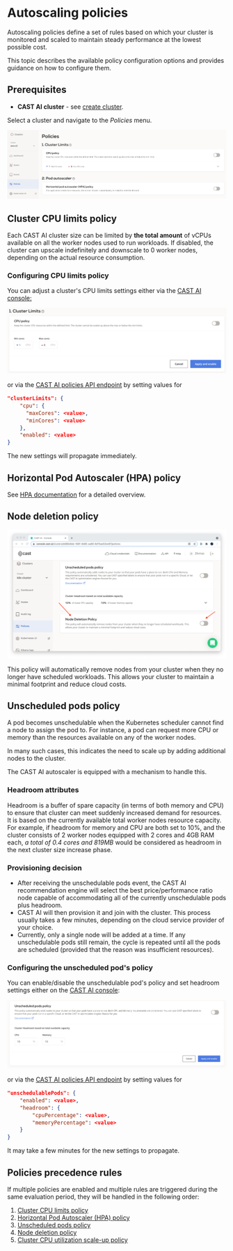 # Autoscaling policies

Autoscaling policies define a set of rules based on which your cluster is monitored and scaled to maintain steady
performance at the lowest possible cost.

This topic describes the available policy configuration options and provides guidance on how to configure them.

## Prerequisites

- **CAST AI cluster** - see [create cluster](../getting-started.md).

Select a cluster and navigate to the *Policies* menu.

![](autoscaling-policies/policies.png)

## Cluster CPU limits policy

Each CAST AI cluster size can be limited by **the total amount** of vCPUs available on all the worker nodes
used to run workloads.
If disabled, the cluster can upscale indefinitely and downscale to 0 worker nodes, depending on the actual
resource consumption.

### Configuring CPU limits policy

You can adjust a cluster's CPU limits settings either via the [CAST AI console:](https://console.cast.ai/)

![](autoscaling-policies/cluster_size.png)

or via the [CAST AI policies API endpoint](https://api.cast.ai/v1/spec/#/cluster-policies/UpsertPolicies) by setting
values for

```JSON
"clusterLimits": {
    "cpu": {
      "maxCores": <value>,
      "minCores": <value>
    },
    "enabled": <value>
}
```

The new settings will propagate immediately.

## Horizontal Pod Autoscaler (HPA) policy

See [HPA documentation](../guides/hpa.md) for a detailed overview.

## Node deletion policy

![](autoscaling-policies/node_deletion_policy.png)

This policy will automatically remove nodes from your cluster when they no longer have scheduled workloads.
This allows your cluster to maintain a minimal footprint and reduce cloud costs.

## Unscheduled pods policy

A pod becomes unschedulable when the Kubernetes scheduler cannot find a node to assign the pod to.
For instance, a pod can request more CPU or memory than the resources available on any of the worker nodes.

In many such cases, this indicates the need to scale up by adding additional nodes to the cluster.

The CAST AI autoscaler is equipped with a mechanism to handle this.

### Headroom attributes

Headroom is a buffer of spare capacity (in terms of both memory and CPU) to ensure that cluster can meet suddenly increased demand for resources. It is based on the currently
available total worker nodes resource capacity. For example, if headroom for memory and CPU are both set to 10%,
and the cluster consists of 2 worker nodes equipped with 2 cores and 4GB RAM each, _a total of 0.4 cores and 819MB_
would be considered as headroom in the next cluster size increase phase.

### Provisioning decision

- After receiving the unschedulable pods event, the CAST AI recommendation engine will select the best
price/performance ratio node capable of accommodating all of the currently unschedulable pods plus headroom.
- CAST AI will then provision it and join with the cluster. This process usually takes a few minutes, depending on the cloud service provider of your choice.
- Currently, only a single node will be added at a time. If any unschedulable pods still remain, the cycle is
repeated until all the pods are scheduled (provided that the reason was insufficient resources).

### Configuring the unscheduled pod's policy

You can enable/disable the unschedulable pod's policy and set headroom settings either on the [CAST AI console](https://console.cast.ai/):

![](autoscaling-policies/unschedulable_pods.png)

or via the [CAST AI policies API endpoint](https://api.cast.ai/v1/spec/#/cluster-policies/UpsertPolicies) by setting
values for

```JSON
"unschedulablePods": {
    "enabled": <value>,
    "headroom": {
        "cpuPercentage": <value>,
        "memoryPercentage": <value>
    }
}
```

It may take a few minutes for the new settings to propagate.

## Policies precedence rules

If multiple policies are enabled and multiple rules are triggered during the same evaluation period, they will be
handled in the following order:

1. [Cluster CPU limits policy](#cluster-cpu-limits-policy)
2. [Horizontal Pod Autoscaler (HPA) policy](#horizontal-pod-autoscaler-hpa-policy)
3. [Unscheduled pods policy](#unscheduled-pods-policy)
4. [Node deletion policy](#node-deletion-policy)
5. [Cluster CPU utilization scale-up policy](#cluster-cpu-utilization-scale-up-policy)
